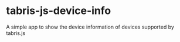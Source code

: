 # tabris-js-device-info
A simple app to show the device information of devices supported by tabris.js
